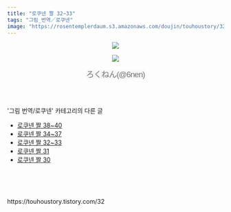 ```yaml
---
title: "로쿠넨 짤 32~33"
tags: "그림_번역／로쿠넨"
image: "https://rosentemplerdaum.s3.amazonaws.com/doujin/touhoustory/32/001.png"
---
```

<div class="article">
<div class="tt_article_useless_p_margin"><p style="text-align: center; clear: none; float: none;"><img src="{{ site.imgserver10 }}/touhoustory/32/001.png"/></p><p style="text-align: center; clear: none; float: none;"><img src="{{ site.imgserver10 }}/touhoustory/32/002.png"/></p><p style="text-align: center;"><span style="background-color: rgb(247, 247, 247); color: rgb(119, 119, 119); font-family: 나눔고딕, NanumGothic, 돋움, Dotum, helvetica, sans-serif, tahoma; font-size: 18.6667px; letter-spacing: -1px; text-align: center;">ろくねん(@6nen)</span></p> </div></div><br/>
<div class="tagTrail">
</div><br/>
<div class="another">
<p>'그림 번역/로쿠넨' 카테고리의 다른 글</p>
<ul>
<li><a href="/touhoustory_44">로쿠넨 짤 38~40</a></li>
<li><a href="/touhoustory_37">로쿠넨 짤 34~37</a></li>
<li><a href="/touhoustory_32">로쿠넨 짤 32~33</a></li>
<li><a href="/touhoustory_31">로쿠넨 짤 31</a></li>
<li><a href="/touhoustory_29">로쿠넨 짤 30</a></li>
</ul>
</div><br/>
<div class="cb_lstcomment">
</div><br/>
<br/>
<p id="refer">https://touhoustory.tistory.com/32</p>
<br/>
